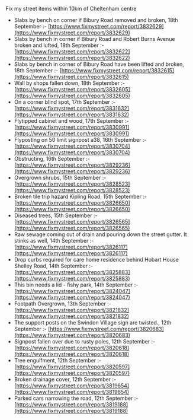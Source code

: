 Fix my street items within 10km of Cheltenham centre

<!-- fix_marker starts -->

- Slabs by bench on corner if Bibury Road removed and broken, 18th September :- [https://www.fixmystreet.com/report/3832629](https://www.fixmystreet.com/report/3832629)
- Slabs by bench in corner if Bibury Road and Robert Burns Avenue broken and lufted, 18th September :- [https://www.fixmystreet.com/report/3832622](https://www.fixmystreet.com/report/3832622)
- Slabs by bench in corner of Bibury Road have been lifted and broken, 18th September :- [https://www.fixmystreet.com/report/3832615](https://www.fixmystreet.com/report/3832615)
- Wall by shops fallen down, 18th September :- [https://www.fixmystreet.com/report/3832605](https://www.fixmystreet.com/report/3832605)
- On a corner blind spot, 17th September :- [https://www.fixmystreet.com/report/3831632](https://www.fixmystreet.com/report/3831632)
- Flytipped cabinet and wood, 17th September :- [https://www.fixmystreet.com/report/3830991](https://www.fixmystreet.com/report/3830991)
- Flyposting on 50 limit signpost a38, 16th September :- [https://www.fixmystreet.com/report/3830704](https://www.fixmystreet.com/report/3830704)
- Obstructing, 16th September :- [https://www.fixmystreet.com/report/3829236](https://www.fixmystreet.com/report/3829236)
- Overgrown shrubs, 15th September :- [https://www.fixmystreet.com/report/3828523](https://www.fixmystreet.com/report/3828523)
- Broken tile trip hazard Kipling Road, 15th September :- [https://www.fixmystreet.com/report/3826650](https://www.fixmystreet.com/report/3826650)
- Diseased trees, 15th September :- [https://www.fixmystreet.com/report/3826565](https://www.fixmystreet.com/report/3826565)
- Raw sewage coming out of drain and pouring down the street gutter. It stinks as well, 14th September :- [https://www.fixmystreet.com/report/3826117](https://www.fixmystreet.com/report/3826117)
- Drop curbs required for care home residence behind Hobart House Shelley Road, 14th September :- [https://www.fixmystreet.com/report/3825883](https://www.fixmystreet.com/report/3825883)
- This bin needs a lid - fishy park, 14th September :- [https://www.fixmystreet.com/report/3824047](https://www.fixmystreet.com/report/3824047)
- Footpath Overgrown, 13th September :- [https://www.fixmystreet.com/report/3821832](https://www.fixmystreet.com/report/3821832)
- The support posts on the Swindon Village sign are twisted., 12th September :- [https://www.fixmystreet.com/report/3820683](https://www.fixmystreet.com/report/3820683)
- Signpost fallen over due to rusty poles, 12th September :- [https://www.fixmystreet.com/report/3820618](https://www.fixmystreet.com/report/3820618)
- Tree engulfment, 12th September :- [https://www.fixmystreet.com/report/3820597](https://www.fixmystreet.com/report/3820597)
- Broken drainage cover, 12th September :- [https://www.fixmystreet.com/report/3819654](https://www.fixmystreet.com/report/3819654)
- Parked cars narrowing the road, 12th September :- [https://www.fixmystreet.com/report/3819188](https://www.fixmystreet.com/report/3819188)

<!-- fix_marker ends -->